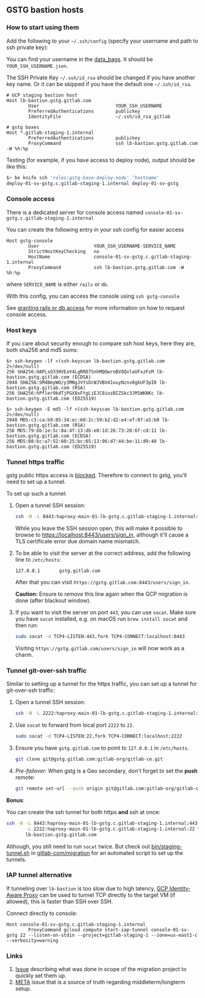 ## GSTG bastion hosts

### How to start using them

Add the following to your `~/.ssh/config` (specify your username and path to ssh private key):

You can find your username in the [data_bags](https://gitlab.com/gitlab-com/gl-infra/chef-repo/-/tree/master/data_bags/users). It should
be `YOUR_SSH_USERNAME.json`.

The SSH Private Key `~/.ssh/id_rsa` should be changed if you have another key name. Or it can be skipped if you have the default one `~/.ssh/id_rsa`.

```
# GCP staging bastion host
Host lb-bastion.gstg.gitlab.com
        User                            YOUR_SSH_USERNAME
        PreferredAuthentications        publickey
        IdentityFile                    ~/.ssh/id_rsa_gitlab

# gstg boxes
Host *.gitlab-staging-1.internal
        PreferredAuthentications        publickey
        ProxyCommand                    ssh lb-bastion.gstg.gitlab.com -W %h:%p
```

Testing (for example, if you have access to deploy node), output should be like this:

```bash
$> be knife ssh 'roles:gstg-base-deploy-node' 'hostname'
deploy-01-sv-gstg.c.gitlab-staging-1.internal deploy-01-sv-gstg
```

### Console access

There is a dedicated server for console access named
`console-01-sv-gstg.c.gitlab-staging-1.internal`

You can create the following entry in your ssh config for easier access

```
Host gstg-console
        User                    YOUR_SSH_USERNAME-SERVICE_NAME
        StrictHostKeyChecking   no
        HostName                console-01-sv-gstg.c.gitlab-staging-1.internal
        ProxyCommand            ssh lb-bastion.gstg.gitlab.com -W %h:%p
```

where `SERVICE_NAME` is either `rails` or `db`.

With this config, you can access the console using `ssh gstg-console`

See [granting rails or db access](../uncategorized/granting-rails-or-db-access.md) for more
information on how to request console access.

### Host keys

If you care about security enough to compare ssh host keys, here they are, both sha256 and md5 sums:

```
$> ssh-keygen -lf <(ssh-keyscan lb-bastion.gstg.gitlab.com 2>/dev/null)
256 SHA256:HAPLsO33HVEaV4LgRRD7SnhMQOwroBVOQvlaUFxzFsM lb-bastion.gstg.gitlab.com (ECDSA)
2048 SHA256:SM4BmyWO/y3MNgJVYsDcWJVBX41ouyNznv8gkUF3pI8 lb-bastion.gstg.gitlab.com (RSA)
256 SHA256:hPfler9kdTjPGX8xFtgLiEJC8iozBIZSkc3JM1WKNKc lb-bastion.gstg.gitlab.com (ED25519)

$> ssh-keygen -E md5 -lf <(ssh-keyscan lb-bastion.gstg.gitlab.com 2>/dev/null)
2048 MD5:c3:ca:b9:85:34:ec:60:2c:59:b2:d2:e4:ef:07:a5:b0 lb-bastion.gstg.gitlab.com (RSA)
256 MD5:79:6b:1e:5c:8a:4f:13:db:e0:1d:26:73:20:6f:cd:11 lb-bastion.gstg.gitlab.com (ECDSA)
256 MD5:08:bc:a7:52:60:25:bc:65:13:96:d7:44:be:11:d9:40 lb-bastion.gstg.gitlab.com (ED25519)
```

### Tunnel https traffic

gstg public https access is [blocked](https://gitlab.com/gitlab-com/migration/issues/509).
Therefore to connect to gstg, you'll need to set up a tunnel.

To set up such a tunnel:

1. Open a tunnel SSH session:

    ```sh
    ssh -N -L 8443:haproxy-main-01-lb-gstg.c.gitlab-staging-1.internal:443 lb-bastion.gstg.gitlab.com
    ```

    While you leave the SSH session open, this will make it possible to browse to <https://localhost:8443/users/sign_in>,
    although it'll cause a TLS certificate error due domain name mismatch.

1. To be able to visit the server at the correct address, add the following line to `/etc/hosts`:

    ```
    127.0.0.1       gstg.gitlab.com
    ```

    After that you can visit `https://gstg.gitlab.com:8443/users/sign_in`.

    **Caution:** Ensure to _remove_ this line again when the GCP migration is done (after blackout window).

1. If you want to visit the server on port `443`, you can use `socat`.
    Make sure you have `socat` installed, e.g. on macOS run `brew install socat` and then run:

    ```sh
    sudo socat -d TCP4-LISTEN:443,fork TCP4-CONNECT:localhost:8443
    ```

    Visiting `https://gstg.gitlab.com/users/sign_in` will now work as a charm.

### Tunnel git-over-ssh traffic

Similar to setting up a tunnel for the https traffic, you can set up a
tunnel for git-over-ssh traffic:

1. Open a tunnel SSH session:

    ```sh
    ssh -N -L 2222:haproxy-main-01-lb-gstg.c.gitlab-staging-1.internal:22 lb-bastion.gstg.gitlab.com
    ```

1. Use `socat` to forward from local port `2222` to `22`.

    ```sh
    sudo socat -d TCP4-LISTEN:22,fork TCP4-CONNECT:localhost:2222
    ```

1. Ensure you have `gstg.gitlab.com` to point to `127.0.0.1` in `/etc/hosts`.

    ```sh
    git clone git@gstg.gitlab.com:gitlab-org/gitlab-ce.git
    ```

1. _Pre-failover:_ When gstg is a Geo secondary, don't forget to set the **push** remote:

    ```sh
    git remote set-url --push origin git@gitlab.com:gitlab-org/gitlab-ce.git
    ```

**Bonus**:

You can create the ssh tunnel for both https **and** ssh at once:

```sh
ssh -N -L 8443:haproxy-main-01-lb-gstg.c.gitlab-staging-1.internal:443 \
       -L 2222:haproxy-main-01-lb-gstg.c.gitlab-staging-1.internal:22 \
       lb-bastion.gstg.gitlab.com
```

Although, you still need to run `socat` twice. But check out
[bin/staging-tunnel.sh](https://gitlab.com/gitlab-com/migration/blob/master/bin/staging-tunnel.sh)
in [gitlab-com/migration](https://gitlab.com/gitlab-com/migration/) for an automated script to set up the tunnels.

### IAP tunnel alternative

If tunneling over `lb-bastion` is too slow due to high latency, [GCP Identity-Aware Proxy](https://cloud.google.com/iap/) can be used to tunnel TCP directly to the target VM (if allowed), this is faster than SSH over SSH.

Connect directly to console:

```
Host console-01-sv-gstg.c.gitlab-staging-1.internal
        ProxyCommand gcloud compute start-iap-tunnel console-01-sv-gstg 22 --listen-on-stdin --project=gitlab-staging-1 --zone=us-east1-c --verbosity=warning
```

### Links

 1. [Issue](https://gitlab.com/gitlab-com/migration/issues/299) describing what was done in scope of the migration project to quickly set them up.
 1. [META](https://gitlab.com/gitlab-com/gl-infra/reliability/-/issues/3995) issue that is a source of truth regarding middleterm/longterm setup.
